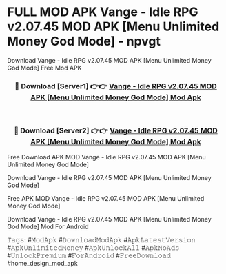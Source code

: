 # FULL MOD APK Vange - Idle RPG v2.07.45 MOD APK [Menu Unlimited Money God Mode] - npvgt
Download Vange - Idle RPG v2.07.45 MOD APK [Menu Unlimited Money God Mode] Free Mod APK

<div align="center">
<h3>🔴 Download [Server1] 👉👉 <a href="https://apk-comot.site?title=Vange_-_Idle_RPG_v2.07.45_MOD_APK_[Menu_Unlimited_Money_God_Mode]">Vange - Idle RPG v2.07.45 MOD APK [Menu Unlimited Money God Mode] Mod Apk</a></h3><br>

<h3>🔴 Download [Server2] 👉👉 <a href="https://apk-comot.site?title=Vange_-_Idle_RPG_v2.07.45_MOD_APK_[Menu_Unlimited_Money_God_Mode]">Vange - Idle RPG v2.07.45 MOD APK [Menu Unlimited Money God Mode] Mod Apk</a></h3>
</div>


Free Download APK MOD Vange - Idle RPG v2.07.45 MOD APK [Menu Unlimited Money God Mode]

Download Vange - Idle RPG v2.07.45 MOD APK [Menu Unlimited Money God Mode] 

Free APK MOD Vange - Idle RPG v2.07.45 MOD APK [Menu Unlimited Money God Mode] 

Download Vange - Idle RPG v2.07.45 MOD APK [Menu Unlimited Money God Mode] Mod For Android

𝚃𝚊𝚐𝚜: #𝙼𝚘𝚍𝙰𝚙𝚔 #𝙳𝚘𝚠𝚗𝚕𝚘𝚊𝚍𝙼𝚘𝚍𝙰𝚙𝚔 #𝙰𝚙𝚔𝙻𝚊𝚝𝚎𝚜𝚝𝚅𝚎𝚛𝚜𝚒𝚘𝚗 #𝙰𝚙𝚔𝚄𝚗𝚕𝚒𝚖𝚒𝚝𝚎𝚍𝙼𝚘𝚗𝚎𝚢 #𝙰𝚙𝚔𝚄𝚗𝚕𝚘𝚌𝚔𝙰𝚕𝚕 #𝙰𝚙𝚔𝙽𝚘𝙰𝚍𝚜 #𝚄𝚗𝚕𝚘𝚌𝚔𝙿𝚛𝚎𝚖𝚒𝚞𝚖 #𝙵𝚘𝚛𝙰𝚗𝚍𝚛𝚘𝚒𝚍 #𝙵𝚛𝚎𝚎𝙳𝚘𝚠𝚗𝚕𝚘𝚊𝚍 #home_design_mod_apk